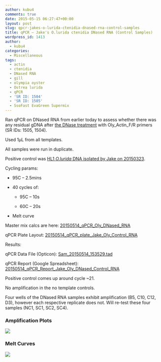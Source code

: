 ```yaml
---
author: kubu4
comments: true
date: 2015-05-15 06:27:47+00:00
layout: post
slug: qpcr-jakes-o-lurida-ctenidia-dnased-rna-control-samples
title: qPCR – Jake's O.lurida ctenidia DNased RNA (Control Samples)
wordpress_id: 1413
author:
  - kubu4
categories:
  - Miscellaneous
tags:
  - actin
  - ctenidia
  - DNased RNA
  - gill
  - olympia oyster
  - Ostrea lurida
  - qPCR
  - 'SR ID: 1504'
  - 'SR ID: 1505'
  - SsoFast EvaGreen Supermix
---
```


Ran qPCR on DNased RNA from earlier today to assess whether there was any residual gDNA after [the DNase treatment](2015/05/14/dnase-treatment-jakes-o-lurida-ctenidia-rna-controls-from-20150507.html) with Oly_Actin_F/R primers (SR IDs: 1505, 1504).

Used 1μL from all templates.

All samples were run in duplicate.

Positive control was [HL1 _O.lurida_ DNA isolated by Jake on 20150323](https://heareresearch.blogspot.com/2015/03/3-23-2015-ezna-dna-isolation-with-seed.html).

Cycling params:




    
  * 95C – 2.5mins

    
  * 40 cycles of:

    
    * 95C – 10s

    
    * 60C – 20s




    
  * Melt curve



Master mix calcs are here: [20150514_qPCR_Oly_DNased_RNA](https://docs.google.com/spreadsheets/d/1aIPp2edvn4cDHWUWgHC3b5I_1Oef73EP1nSKok0WbN8/edit?usp=sharing)

qPCR Plate Layout: [20150514_qPCR_plate_Jake_Oly_Control_RNA](https://docs.google.com/spreadsheets/d/1o6jFPQe15r7DZ_Z_AVfJIdvf1njM3uhwq8fsvZWu4Uw/edit?usp=sharing)



Results:

qPCR Data File (Opticon): [Sam_20150514_153529.tad](https://eagle.fish.washington.edu/Arabidopsis/qPCR/Opticon/Sam_20150514_153529.tad)

qPCR Report (Google Spreadsheet): [20150514_qPCR_Report_Jake_Oly_DNased_Control_RNA](https://docs.google.com/spreadsheets/d/1f3K75ZRuXDN5W5-nP18Y8OVMqyZVCbmE6j75_PZr1os/edit?usp=sharing)

Positive control comes up around cycle ~21.

No amplification in the no template controls.

Four wells of the DNased RNA samples exhibit amplification (B5, C10, C12, D3), however each respective replicate does not. Will re-test these four samples (NC1, SC1, SC2, SC4).





### Amplification Plots



[![](https://eagle.fish.washington.edu/Arabidopsis/20150514_qPCR_Amp_DNased_RNA_Jake_Oly_controls.JPG)](http://eagle.fish.washington.edu/Arabidopsis/20150514_qPCR_Amp_DNased_RNA_Jake_Oly_controls.JPG)





### Melt Curves



[![](https://eagle.fish.washington.edu/Arabidopsis/20150514_qPCR_Melt_DNased_RNA_Jake_Oly_controls.JPG)](http://eagle.fish.washington.edu/Arabidopsis/20150514_qPCR_Melt_DNased_RNA_Jake_Oly_controls.JPG)


